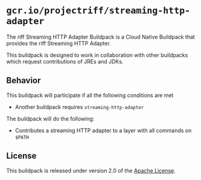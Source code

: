 # `gcr.io/projectriff/streaming-http-adapter`
The riff Streaming HTTP Adapter Buildpack is a Cloud Native Buildpack that provides the riff Streaming HTTP Adapter.

This buildpack is designed to work in collaboration with other buildpacks which request contributions of JREs and JDKs.

## Behavior
This buildpack will participate if all the following conditions are met

* Another buildpack requires `streaming-http-adapter`

The buildpack will do the following:

* Contributes a streaming HTTP adapter to a layer with all commands on `$PATH`

## License
This buildpack is released under version 2.0 of the [Apache License][a].

[a]: http://www.apache.org/licenses/LICENSE-2.0
